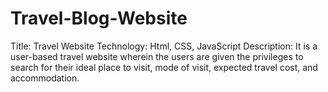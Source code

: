 # Travel-Blog-Website
 Title: Travel Website    Technology: Html, CSS, JavaScript      Description: It is a user-based travel website wherein the users are given the privileges to search for their ideal place to visit, mode of visit, expected travel cost, and accommodation. 
